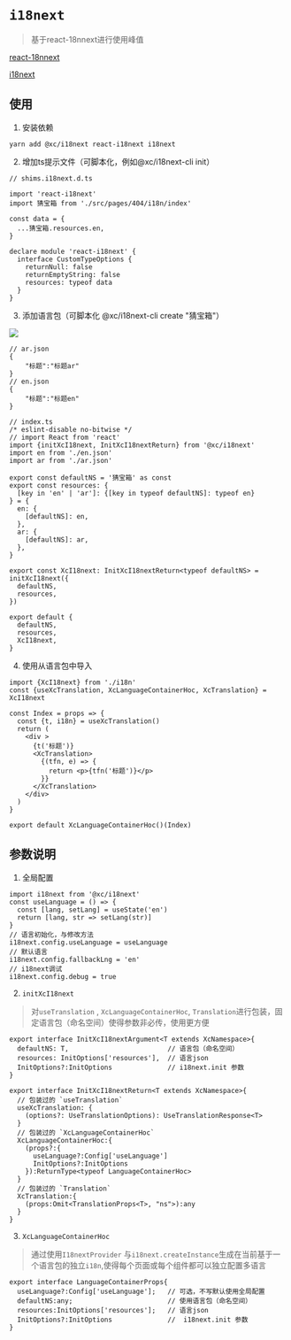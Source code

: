 # `i18next`

> 基于react-18nnext进行使用峰值



[react-18nnext](https://react.i18next.com/)

[i18next](https://www.i18next.com/)

## 使用
1. 安装依赖
```
yarn add @xc/i18next react-i18next i18next  
```
2. 增加ts提示文件（可脚本化，例如@xc/i18next-cli init）

```
// shims.i18next.d.ts

import 'react-i18next'
import 猜宝箱 from './src/pages/404/i18n/index'

const data = {
  ...猜宝箱.resources.en,
}

declare module 'react-i18next' {
  interface CustomTypeOptions {
    returnNull: false
    returnEmptyString: false
    resources: typeof data
  }
}
```
3. 添加语言包（可脚本化 @xc/i18next-cli create "猜宝箱"）
   
![](https://cdn.jsdelivr.net/gh/HouJinlong/pic@master/2021-09-07/20210907105630.png)

```
// ar.json
{
    "标题":"标题ar"
}
// en.json
{
    "标题":"标题en"
}
```
```
// index.ts 
/* eslint-disable no-bitwise */
// import React from 'react'
import {initXcI18next, InitXcI18nextReturn} from '@xc/i18next'
import en from './en.json'
import ar from './ar.json'

export const defaultNS = '猜宝箱' as const
export const resources: {
  [key in 'en' | 'ar']: {[key in typeof defaultNS]: typeof en}
} = {
  en: {
    [defaultNS]: en,
  },
  ar: {
    [defaultNS]: ar,
  },
}

export const XcI18next: InitXcI18nextReturn<typeof defaultNS> = initXcI18next({
  defaultNS,
  resources,
})

export default {
  defaultNS,
  resources,
  XcI18next,
}

```
4. 使用从语言包中导入

```
import {XcI18next} from './i18n'
const {useXcTranslation, XcLanguageContainerHoc, XcTranslation} = XcI18next

const Index = props => {
  const {t, i18n} = useXcTranslation()
  return (
    <div >
      {t('标题')}
      <XcTranslation>
        {(tfn, e) => {
          return <p>{tfn('标题')}</p>
        }}
      </XcTranslation>
    </div>
  )
}

export default XcLanguageContainerHoc()(Index)

```

## 参数说明

1. 全局配置

```
import i18next from '@xc/i18next'
const useLanguage = () => {
  const [lang, setLang] = useState('en')
  return [lang, str => setLang(str)]
}
// 语言初始化，与修改方法
i18next.config.useLanguage = useLanguage
// 默认语言
i18next.config.fallbackLng = 'en'
// i18next调试
i18next.config.debug = true
```
2. `initXcI18next` 
> 对`useTranslation` , `XcLanguageContainerHoc`, `Translation`进行包装，固定语言包（命名空间）使得参数非必传，使用更方便

```
export interface InitXcI18nextArgument<T extends XcNamespace>{
  defaultNS: T,                         // 语言包（命名空间）
  resources: InitOptions['resources'],  // 语言json
  InitOptions?:InitOptions              // i18next.init 参数
}

export interface InitXcI18nextReturn<T extends XcNamespace>{
  // 包装过的 `useTranslation`   
  useXcTranslation: {
    (options?: UseTranslationOptions): UseTranslationResponse<T>
  }
  // 包装过的 `XcLanguageContainerHoc`
  XcLanguageContainerHoc:{
    (props?:{
      useLanguage?:Config['useLanguage']
      InitOptions?:InitOptions
    }):ReturnType<typeof LanguageContainerHoc>
  }
  // 包装过的 `Translation`   
  XcTranslation:{
    (props:Omit<TranslationProps<T>, "ns">):any
  }
}
```


3. `XcLanguageContainerHoc` 
> 通过使用`I18nextProvider` 与`i18next.createInstance`生成在当前基于一个语言包的独立`i18n`,使得每个页面或每个组件都可以独立配置多语言

```
export interface LanguageContainerProps{
  useLanguage?:Config['useLanguage'];   // 可选，不写默认使用全局配置
  defaultNS:any;                        // 使用语言包（命名空间）
  resources:InitOptions['resources'];   // 语言json
  InitOptions?:InitOptions              //  i18next.init 参数
}
```
